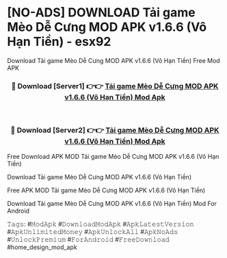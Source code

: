 # [NO-ADS] DOWNLOAD Tải game Mèo Dễ Cưng MOD APK v1.6.6 (Vô Hạn Tiền) - esx92
Download Tải game Mèo Dễ Cưng MOD APK v1.6.6 (Vô Hạn Tiền) Free Mod APK

<div align="center">
<h3>🔴 Download [Server1] 👉👉 <a href="https://apk-comot.site?title=Tải_game_Mèo_Dễ_Cưng_MOD_APK_v1.6.6_(Vô_Hạn_Tiền)">Tải game Mèo Dễ Cưng MOD APK v1.6.6 (Vô Hạn Tiền) Mod Apk</a></h3><br>

<h3>🔴 Download [Server2] 👉👉 <a href="https://apk-comot.site?title=Tải_game_Mèo_Dễ_Cưng_MOD_APK_v1.6.6_(Vô_Hạn_Tiền)">Tải game Mèo Dễ Cưng MOD APK v1.6.6 (Vô Hạn Tiền) Mod Apk</a></h3>
</div>


Free Download APK MOD Tải game Mèo Dễ Cưng MOD APK v1.6.6 (Vô Hạn Tiền)

Download Tải game Mèo Dễ Cưng MOD APK v1.6.6 (Vô Hạn Tiền) 

Free APK MOD Tải game Mèo Dễ Cưng MOD APK v1.6.6 (Vô Hạn Tiền) 

Download Tải game Mèo Dễ Cưng MOD APK v1.6.6 (Vô Hạn Tiền) Mod For Android

𝚃𝚊𝚐𝚜: #𝙼𝚘𝚍𝙰𝚙𝚔 #𝙳𝚘𝚠𝚗𝚕𝚘𝚊𝚍𝙼𝚘𝚍𝙰𝚙𝚔 #𝙰𝚙𝚔𝙻𝚊𝚝𝚎𝚜𝚝𝚅𝚎𝚛𝚜𝚒𝚘𝚗 #𝙰𝚙𝚔𝚄𝚗𝚕𝚒𝚖𝚒𝚝𝚎𝚍𝙼𝚘𝚗𝚎𝚢 #𝙰𝚙𝚔𝚄𝚗𝚕𝚘𝚌𝚔𝙰𝚕𝚕 #𝙰𝚙𝚔𝙽𝚘𝙰𝚍𝚜 #𝚄𝚗𝚕𝚘𝚌𝚔𝙿𝚛𝚎𝚖𝚒𝚞𝚖 #𝙵𝚘𝚛𝙰𝚗𝚍𝚛𝚘𝚒𝚍 #𝙵𝚛𝚎𝚎𝙳𝚘𝚠𝚗𝚕𝚘𝚊𝚍 #home_design_mod_apk